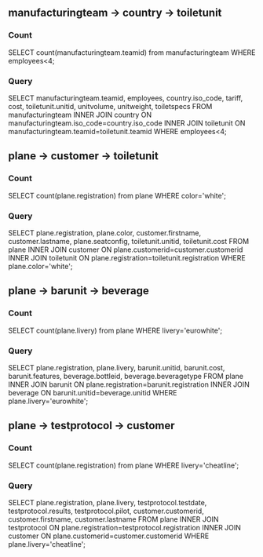 ## manufacturingteam -> country -> toiletunit
### Count
SELECT count(manufacturingteam.teamid) from manufacturingteam WHERE employees<4;
### Query
SELECT manufacturingteam.teamid, employees, country.iso_code, tariff, cost, toiletunit.unitid, unitvolume, unitweight, toiletspecs FROM manufacturingteam INNER JOIN country ON manufacturingteam.iso_code=country.iso_code INNER JOIN toiletunit ON manufacturingteam.teamid=toiletunit.teamid WHERE employees<4;

## plane -> customer -> toiletunit
### Count
SELECT count(plane.registration) from plane WHERE color='white';
### Query
SELECT plane.registration, plane.color, customer.firstname, customer.lastname, plane.seatconfig, toiletunit.unitid, toiletunit.cost FROM plane INNER JOIN customer ON plane.customerid=customer.customerid INNER JOIN toiletunit ON plane.registration=toiletunit.registration WHERE plane.color='white';

## plane -> barunit -> beverage
### Count
SELECT count(plane.livery) from plane WHERE livery='eurowhite';
### Query
SELECT plane.registration, plane.livery, barunit.unitid, barunit.cost, barunit.features, beverage.bottleid, beverage.beveragetype FROM plane INNER JOIN barunit ON plane.registration=barunit.registration INNER JOIN beverage ON barunit.unitid=beverage.unitid WHERE plane.livery='eurowhite';

## plane -> testprotocol -> customer
### Count
SELECT count(plane.registration) from plane WHERE livery='cheatline';
### Query
SELECT plane.registration, plane.livery, testprotocol.testdate, testprotocol.results, testprotocol.pilot, customer.customerid, customer.firstname, customer.lastname FROM plane INNER JOIN testprotocol ON plane.registration=testprotocol.registration INNER JOIN customer ON plane.customerid=customer.customerid WHERE plane.livery='cheatline';